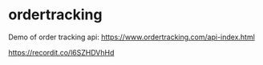 # ordertracking
Demo of order tracking api: https://www.ordertracking.com/api-index.html

https://recordit.co/l6SZHDVhHd
